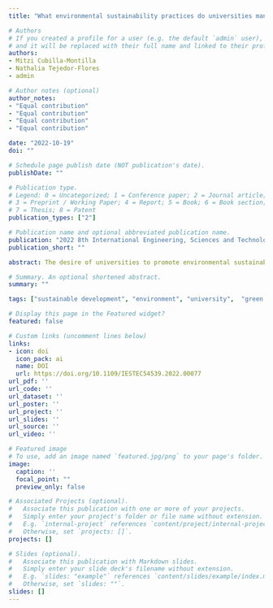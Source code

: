 ```yaml
---
title: "What environmental sustainability practices do universities manage for sustainable development"

# Authors
# If you created a profile for a user (e.g. the default `admin` user), write the username (folder name) here 
# and it will be replaced with their full name and linked to their profile.
authors:
- Mitzi Cubilla-Montilla
- Nathalia Tejedor-Flores
- admin

# Author notes (optional)
author_notes:
- "Equal contribution"
- "Equal contribution"
- "Equal contribution"
- "Equal contribution"

date: "2022-10-19"
doi: ""

# Schedule page publish date (NOT publication's date).
publishDate: ""

# Publication type.
# Legend: 0 = Uncategorized; 1 = Conference paper; 2 = Journal article;
# 3 = Preprint / Working Paper; 4 = Report; 5 = Book; 6 = Book section;
# 7 = Thesis; 8 = Patent
publication_types: ["2"]

# Publication name and optional abbreviated publication name.
publication: "2022 8th International Engineering, Sciences and Technology Conference (IESTEC)"
publication_short: ""

abstract: The desire of universities to promote environmental sustainability is reflected in initiatives that seek to implement policies to promote green and sustainable campuses, not only in environmental issues but also in social and economic aspects, thus covering the three dimensions of sustainability. In this sense, several approaches have been developed; among these, we can mention the UI GreenMetric University Ranking, an international reference, developed in 2010, by the University of Indonesia. Considering the results of said ranking, there has been an increase in the number of participating universities. Therefore, this article has two purposes; on the one hand, to analyze whether, over the last seven years (2015-2021) there have been significant variations between the categories that make up the UI GreenMetric world sustainability ranking; on the other hand, to establish possible relationships between these categories. For this, a multivariate statistical method has been used; in this case, STATIS Dual allows universities to be analyzed simultaneously in the established period in the different world ranking categories. The results show favorable changes throughout the study period, in five of the six ranking categories. Furthermore, the study shows that the categories Education, Transport, Water, Waste and Energy, and Climate Change correlate. The Water and Waste categories are the ones that provide the most information, in the search for sustainability. We hope that our results are useful for decision-makers in universities.

# Summary. An optional shortened abstract.
summary: ""

tags: ["sustainable development", "environment", "university",  "green campuses",  "GreenMetric",  "Multivariate Analysis",  "Statis Dual"]

# Display this page in the Featured widget?
featured: false

# Custom links (uncomment lines below)
links:
- icon: doi
  icon_pack: ai
  name: DOI
  url: https://doi.org/10.1109/IESTEC54539.2022.00077
url_pdf: ''
url_code: ''
url_dataset: ''
url_poster: ''
url_project: ''
url_slides: ''
url_source: ''
url_video: ''

# Featured image
# To use, add an image named `featured.jpg/png` to your page's folder. 
image:
  caption: ''
  focal_point: ""
  preview_only: false

# Associated Projects (optional).
#   Associate this publication with one or more of your projects.
#   Simply enter your project's folder or file name without extension.
#   E.g. `internal-project` references `content/project/internal-project/index.md`.
#   Otherwise, set `projects: []`.
projects: []

# Slides (optional).
#   Associate this publication with Markdown slides.
#   Simply enter your slide deck's filename without extension.
#   E.g. `slides: "example"` references `content/slides/example/index.md`.
#   Otherwise, set `slides: ""`.
slides: []
---
```


